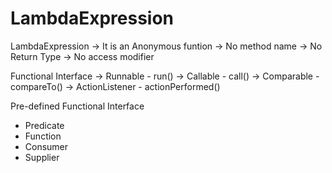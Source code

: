 # LambdaExpression

LambdaExpression
-> It is an Anonymous funtion
-> No method name
-> No Return Type
-> No access modifier

Functional Interface
-> Runnable - run()
-> Callable - call()
-> Comparable - compareTo()
-> ActionListener - actionPerformed()

Pre-defined Functional Interface
- Predicate
- Function
- Consumer
- Supplier